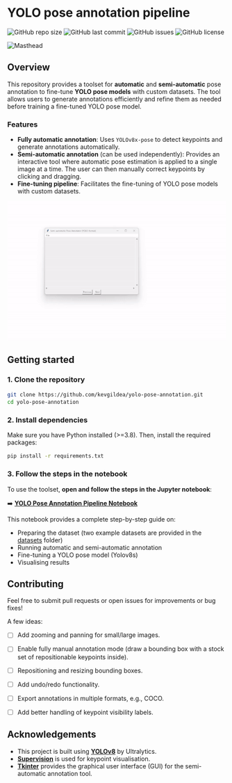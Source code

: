 # YOLO pose annotation pipeline

![GitHub repo size](https://img.shields.io/github/repo-size/KevGildea/yolo-pose-annotation)
![GitHub last commit](https://img.shields.io/github/last-commit/KevGildea/yolo-pose-annotation)
![GitHub issues](https://img.shields.io/github/issues/KevGildea/yolo-pose-annotation)
![GitHub license](https://img.shields.io/github/license/KevGildea/yolo-pose-annotation)

![Masthead](assets/masthead.png)

## Overview
This repository provides a toolset for **automatic** and **semi-automatic** pose annotation to fine-tune **YOLO pose models** with custom datasets. The tool allows users to generate annotations efficiently and refine them as needed before training a fine-tuned YOLO pose model.

### Features
- **Fully automatic annotation**: Uses `YOLOv8x-pose` to detect keypoints and generate annotations automatically.
- **Semi-automatic annotation** (can be used independently): Provides an interactive tool where automatic pose estimation is applied to a single image at a time. The user can then manually correct keypoints by clicking and dragging.
- **Fine-tuning pipeline**: Facilitates the fine-tuning of YOLO pose models with custom datasets.

![GUI of semi-automatic annotation tool](assets/gui.gif)

## Getting started

### 1. Clone the repository
```bash
git clone https://github.com/kevgildea/yolo-pose-annotation.git
cd yolo-pose-annotation
```

### 2. Install dependencies
Make sure you have Python installed (\>=3.8). Then, install the required packages:
```bash
pip install -r requirements.txt
```

### 3. Follow the steps in the notebook
To use the toolset, **open and follow the steps in the Jupyter notebook**:

➡️ **[YOLO Pose Annotation Pipeline Notebook](Notebooks/Tutorial.ipynb)**

This notebook provides a complete step-by-step guide on:
- Preparing the dataset (two example datasets are provided in the [datasets](datasets) folder)
- Running automatic and semi-automatic annotation
- Fine-tuning a YOLO pose model (Yolov8s)
- Visualising results


## Contributing
Feel free to submit pull requests or open issues for improvements or bug fixes!

A few ideas:
- [ ] Add zooming and panning for small/large images.
- [ ] Enable fully manual annotation mode (draw a bounding box with a stock set of repositionable keypoints inside).
- [ ] Repositioning and resizing bounding boxes.
- [ ] Add undo/redo functionality.
- [ ] Export annotations in multiple formats, e.g., COCO.
- [ ] Add better handling of keypoint visibility labels.


## Acknowledgements
- This project is built using **[YOLOv8](https://github.com/ultralytics/ultralytics)** by Ultralytics.
- **[Supervision](https://github.com/roboflow/supervision)** is used for keypoint visualisation.
- **[Tkinter](https://docs.python.org/3/library/tkinter.html)** provides the graphical user interface (GUI) for the semi-automatic annotation tool.
